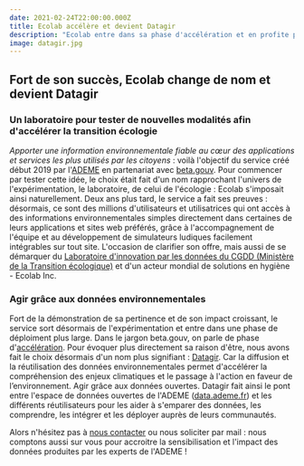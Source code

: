 ```yaml
---
date: 2021-02-24T22:00:00.000Z
title: Ecolab accélère et devient Datagir
description: "Ecolab entre dans sa phase d'accélération et en profite pour refaire son identité : nouveau nom et nouveau site pour vous accompagner dans l'intégration des données produites par les experts de l'ADEME."
image: datagir.jpg
---
```


## Fort de son succès, Ecolab change de nom et devient Datagir

### Un laboratoire pour tester de nouvelles modalités afin d'accélérer la transition écologie

*Apporter une information environnementale fiable au cœur des applications et services les plus utilisés par les citoyens* : voilà l'objectif du service créé début 2019 par l'[ADEME](https://www.ademe.fr) en partenariat avec [beta.gouv](https://beta.gouv.fr).
Pour commencer par tester cette idée, le choix était fait d'un nom rapprochant l'univers de l'expérimentation, le laboratoire, de celui de l'écologie : Ecolab s'imposait ainsi naturellement.
Deux ans plus tard, le service a fait ses preuves : désormais, ce sont des millions d'utilisateurs et utilisatrices qui ont accès à des informations environnementales simples directement dans certaines de leurs applications et sites web préférés, grâce à l'accompagnement de l'équipe et au développement de simulateurs ludiques facilement intégrables sur tout site.
L'occasion de clarifier son offre, mais aussi de se démarquer du [Laboratoire d'innovation par les données du CGDD (Ministère de la Transition écologique)](https://lannuaire.service-public.fr/gouvernement/administration-centrale-ou-ministere_182773) et d'un acteur mondial de solutions en hygiène - Ecolab Inc.

### Agir grâce aux données environnementales

Fort de la démonstration de sa pertinence et de son impact croissant, le service sort désormais de l'expérimentation et entre dans une phase de déploiment plus large. Dans le jargon beta.gouv, on parle de phase d'[accélération](https://beta.gouv.fr/approche/acceleration).
Pour évoquer plus directement sa raison d'être, nous avons fait le choix désormais d'un nom plus signifiant : [Datagir](https://datagir.ademe.fr). Car la diffusion et la réutilisation des données environnementales permet d'accélérer la compréhension des enjeux climatiques et le passage à l'action en faveur de l’environnement. Agir grâce aux données ouvertes.
Datagir fait ainsi le pont entre l'espace de données ouvertes de l'ADEME ([data.ademe.fr](https://data.ademe.fr)) et les différents réutilisateurs pour les aider à s'emparer des données, les comprendre, les intégrer et les déployer auprès de leurs communautés.

Alors n'hésitez pas à [nous contacter](https://datagir.ademe.fr/#contact) ou nous soliciter par mail : nous comptons aussi sur vous pour accroitre la sensibilisation et l'impact des données produites par les experts de l'ADEME !


